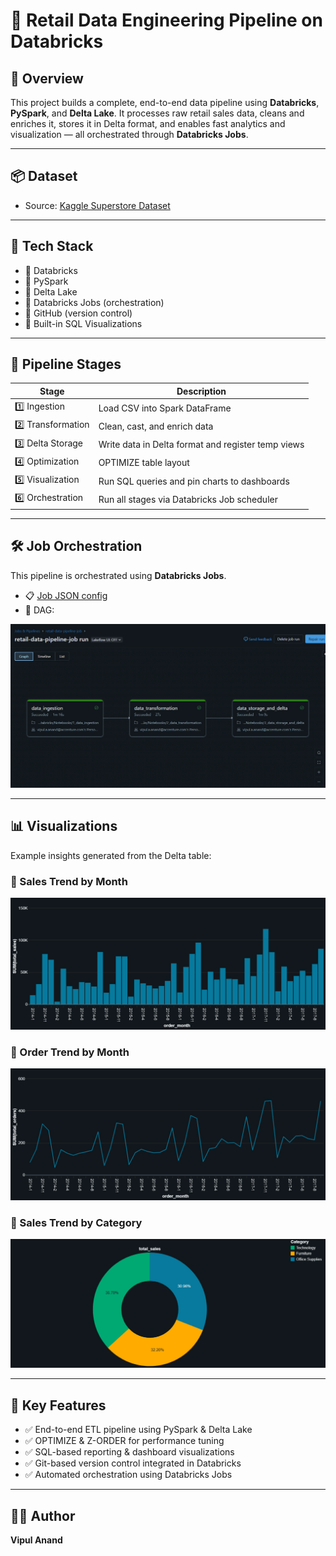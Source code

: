 # 🛒 Retail Data Engineering Pipeline on Databricks

## 🚀 Overview
This project builds a complete, end-to-end data pipeline using **Databricks**, **PySpark**, and **Delta Lake**. It processes raw retail sales data, cleans and enriches it, stores it in Delta format, and enables fast analytics and visualization — all orchestrated through **Databricks Jobs**.

---

## 📦 Dataset
- Source: [Kaggle Superstore Dataset](https://www.kaggle.com/datasets/vivek468/superstore-dataset-final)

---

## 🧰 Tech Stack
- 🔹 Databricks
- 🔹 PySpark
- 🔹 Delta Lake
- 🔹 Databricks Jobs (orchestration)
- 🔹 GitHub (version control)
- 🔹 Built-in SQL Visualizations

---

## 🔄 Pipeline Stages

| Stage | Description |
|-------|-------------|
| 1️⃣ Ingestion | Load CSV into Spark DataFrame |
| 2️⃣ Transformation | Clean, cast, and enrich data |
| 3️⃣ Delta Storage | Write data in Delta format and register temp views |
| 4️⃣ Optimization | OPTIMIZE table layout|
| 5️⃣ Visualization | Run SQL queries and pin charts to dashboards |
| 6️⃣ Orchestration | Run all stages via Databricks Job scheduler |

---

## 🛠️ Job Orchestration

This pipeline is orchestrated using **Databricks Jobs**.

- 📋 [Job JSON config](jobs/retail-data-pipeline-job.json)
- 📸 DAG:

![Job Orchestration DAG](https://github.com/vipul818/retail-data-pipeline-databricks/blob/main/dashboard_screenshots/Screenshot%202025-07-12%20002458.png)

---

## 📊 Visualizations

Example insights generated from the Delta table:

### 🔹 Sales Trend by Month
![Sales Trend](https://github.com/vipul818/retail-data-pipeline-databricks/blob/main/dashboard_screenshots/visualization%20(1).png)

### 🔹 Order Trend by Month
![Order Trend by Month](https://github.com/vipul818/retail-data-pipeline-databricks/blob/main/dashboard_screenshots/visualization%20(2).png)

### 🔹 Sales Trend by Category
![Sales Trend by Category](https://github.com/vipul818/retail-data-pipeline-databricks/blob/main/dashboard_screenshots/visualization.png)

---

## 🧠 Key Features

- ✅ End-to-end ETL pipeline using PySpark & Delta Lake
- ✅ OPTIMIZE & Z-ORDER for performance tuning
- ✅ SQL-based reporting & dashboard visualizations
- ✅ Git-based version control integrated in Databricks
- ✅ Automated orchestration using Databricks Jobs

---

## 👨‍💻 Author

**Vipul Anand**


